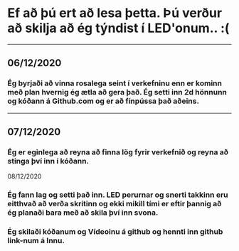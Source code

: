 # Ef að þú ert að lesa þetta. Þú verður að skilja að ég týndist í LED'onum.. :(

---
06/12/2020
---
### Ég byrjaði að vinna rosalega seint í verkefninu enn er kominn með plan hvernig ég ætla að gera það. Ég setti inn 2d hönnunn og kóðann á Github.com og er að fínpússa það aðeins.
---
07/12/2020
---
### Ég er eginlega að reyna að finna lög fyrir verkefnið og reyna að stinga því inn í kóðann.
08/12/2020
### Ég fann lag og setti það inn. LED perurnar og snerti takkinn eru eitthvað að verða skrítinn og ekki mikill tími er eftir þannig að ég planaði bara með að skila því inn svona.
### Ég skilaði kóðanum og Vídeoinu á github og hennti inn github link-num á Innu.
